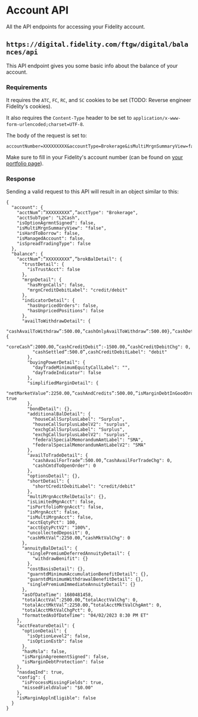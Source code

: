 # Account API

All the API endpoints for accessing your Fidelity account.

## `https://digital.fidelity.com/ftgw/digital/balances/api`

This API endpoint gives you some basic info about the balance of your account.

### Requirements

It requires the `ATC`, `FC`, `RC`, and `SC` cookies to be set (TODO: Reverse engineer Fidelity's cookies).

It also requires the `Content-Type` header to be set to `application/x-www-form-urlencoded;charset=UTF-8`.

The body of the request is set to:
```
accountNumber=XXXXXXXXX&accountType=Brokerage&isMultiMrgnSummaryView=false&systemOfRecord=
```
Make sure to fill in your Fidelity's account number (can be found on [your portfolio page](https://digital.fidelity.com/ftgw/digital/portfolio/summary)).

### Response

Sending a valid request to this API will result in an object similar to this:
```
{
  "account": {
    "acctNum”:”XXXXXXXXX”,”acctType": "Brokerage",
    "acctSubType": "L2Cash",
    "isOptionAgrmntSigned": false,
    "isMultiMrgnSummaryView": "false",
    "isHardToBorrow": false,
    "isManagedAccount": false,
    "isSpreadTradingType": false
  },
  "balance": {
    "acctNum”:”XXXXXXXXX”,”brokBalDetail": {
      "trustDetail": {
        "isTrustAcct": false
      },
      "mrgnDetail": {
        "hasMrgnCalls": false,
        "mrgnCreditDebitLabel": "credit/debit"
      },
      "indicatorDetail": {
        "hasUnpricedOrders": false,
        "hasUnpricedPositions": false
      },
      "availToWithdrawDetail": {
        "cashAvailToWithdraw”:500.00,”cashOnlyAvailToWithdraw”:500.00},”cashDetail": {
          "coreCash”:2000.00,”cashCreditDebit”:-1500.00,”cashCreditDebitChg": 0,
          "cashSettled”:500.0”,cashCreditDebitLabel": "debit"
        },
        "buyingPowerDetail": {
          "dayTradeMinimumEquityCallLabel": "",
          "dayTradeIndicator": false
        },
        "simplifiedMarginDetail": {
          "netMarketValue”:2250.00,”cashAndCredits”:500.00,”isMarginDebtInGoodOrder": true
        },
        "bondDetail": {},
        "additionalBalDetail": {
          "houseCallSurplusLabel": "Surplus",
          "houseCallSurplusLabelV2": "surplus",
          "exchgCallSurplusLabel": "Surplus",
          "exchgCallSurplusLabelV2": "surplus",
          "federalSpecialMemorandumAmtLabel": "SMA",
          "federalSpecialMemorandumAmtLabelV2": "SMA"
        },
        "availToTradeDetail": {
          "cashAvailForTrade”:500.00,”cashAvailForTradeChg": 0,
          "cashCmtdToOpenOrder": 0
        },
        "optionsDetail": {},
        "shortDetail": {
          "shortCreditDebitLabel": "credit/debit"
        },
        "multiMrgnAcctRelDetails": {},
        "isLimitedMgnAcct": false,
        "isPortfolioMrgnAcct": false,
        "isMrgnAcct": false,
        "isMultiMrgnAcct": false,
        "acctEqtyPct": 100,
        "acctEqtyPctV2": "100%",
        "uncollectedDeposit": 0,
        "cashMktVal”:2250.00,”cashMktValChg": 0
      },
      "annuityBalDetail": {
        "singlePremiumDeferredAnnuityDetail": {
          "withdrawBenifit": {}
        },
        "costBasisDetail": {},
        "guarntdMinimumAccumulationBenefitDetail": {},
        "guarntdMinimumWithdrawalBenefitDetail": {},
        "singlePremiumImmediateAnnuityDetail": {}
      },
      "asOfDateTime": 1680481458,
      "totalAcctVal”:2500.00,”totalAcctValChg": 0,
      "totalAcctMktVal”:2250.00,”totalAcctMktValChgAmt": 0,
      "totalAcctMktValChgPct": 0,
      "formattedAsOfDateTime": "04/02/2023 8:30 PM ET"
    },
    "acctFeatureDetail": {
      "optionDetail": {
        "isOptionLevel2": false,
        "isOptionEstb": false
      },
      "hasMsla": false,
      "isMarginAgreementSigned": false,
      "isMarginDebtProtection": false
    },
    "nasdaqInd": true,
    "config": {
      "isProcessMissingFields": true,
      "missedFieldValue": "$0.00"
    },
    "isMarginApplnEligible": false
  }
}
```
